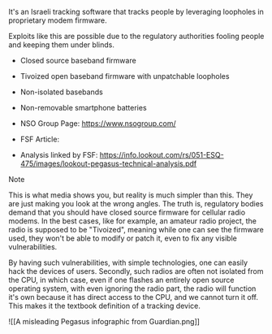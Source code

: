 It's an Israeli tracking software that tracks people by leveraging loopholes in proprietary modem firmware.

Exploits like this are possible due to the regulatory authorities fooling people and keeping them under blinds.

- Closed source baseband firmware
- Tivoized open baseband firmware with unpatchable loopholes
- Non-isolated basebands
- Non-removable smartphone batteries


- NSO Group Page: https://www.nsogroup.com/
- FSF Article:
- Analysis linked by FSF: https://info.lookout.com/rs/051-ESQ-475/images/lookout-pegasus-technical-analysis.pdf

> [!NOTE]
> This is what media shows you, but reality is much simpler than this. They are just making you look at the wrong angles. The truth is, regulatory bodies demand that you should have closed source firmware for cellular radio modems. In the best cases, like for example, an amateur radio project, the radio is supposed to be "Tivoized", meaning while one can see the firmware used, they won't be able to modify or patch it, even to fix any visible vulnerabilities. 
>
> By having such vulnerabilities, with simple technologies, one can easily hack the devices of users. Secondly, such radios are often not isolated from the CPU, in which case, even if one flashes an entirely open source operating system, with even ignoring the radio part, the radio will function it's own because it has direct access to the CPU, and we cannot turn it off. This makes it the textbook definition of a tracking device.
>
> ![[A misleading Pegasus infographic from Guardian.png]]
